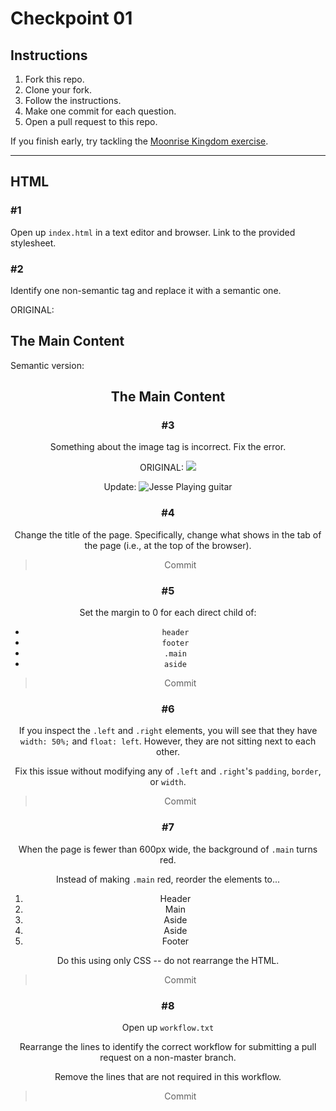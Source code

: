 # Checkpoint 01

## Instructions

1. Fork this repo.
2. Clone your fork.
3. Follow the instructions.
4. Make one commit for each question.
5. Open a pull request to this repo.

If you finish early, try tackling the [Moonrise Kingdom exercise](https://github.com/ga-wdi-exercises/moonrise_kingdom/blob/master/sam_registration.jpg).

--------------

## HTML

### #1

Open up `index.html` in a text editor and browser. Link to the provided stylesheet.

<link rel='stylesheet' href='styles.css' type="text/css">

### #2

Identify one non-semantic tag and replace it with a semantic one.

ORIGINAL:
<div class='main'>
  <h2>The Main Content</h2>

Semantic version:
<header class='main'>
  <h2>The Main Content</h2>


### #3

Something about the image tag is incorrect. Fix the error.

ORIGINAL:
<img src='https://jesse.sh/img/me.jpg'>

Update:
<img src="https://jesse.sh/img/me.jpg" alt="Jesse Playing guitar">

### #4

Change the title of the page. Specifically, change what shows in the tab of the page (i.e., at the top of the browser).

> Commit

### #5

Set the margin to 0 for each direct child of:

- `header`
- `footer`
- `.main`
- `aside`

> Commit

### #6

If you inspect the `.left` and `.right` elements, you will see that they have `width: 50%;` and `float: left`. However, they are not sitting next to each other.

Fix this issue without modifying any of `.left` and `.right`'s `padding`, `border`, or `width`.

> Commit

### #7

When the page is fewer than 600px wide, the background of `.main` turns red.

Instead of making `.main` red, reorder the elements to...

1. Header
2. Main
3. Aside
4. Aside
5. Footer

Do this using only CSS -- do not rearrange the HTML.

> Commit


### #8

Open up `workflow.txt`

Rearrange the lines to identify the correct workflow for submitting a pull request on a non-master branch.

Remove the lines that are not required in this workflow.

> Commit
